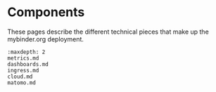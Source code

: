 # Components

These pages describe the different technical pieces that make up the mybinder.org deployment.

```{toctree}
:maxdepth: 2
metrics.md
dashboards.md
ingress.md
cloud.md
matomo.md
```
